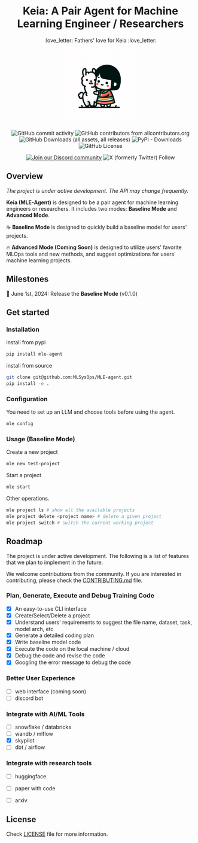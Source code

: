 <div align="center">
<h1 align="center">Keia: A Pair Agent for Machine Learning Engineer / Researchers</h1>
<p align="center">:love_letter: Fathers' love for Keia :love_letter:</p>
<img alt="keia-llama" height="200px" src="assets/keia_llama.webp">

![GitHub commit activity](https://img.shields.io/github/commit-activity/w/MLSysOps/MLE-agent)
![GitHub contributors from allcontributors.org](https://img.shields.io/github/all-contributors/MLSysOps/MLE-agent)
![GitHub Downloads (all assets, all releases)](https://img.shields.io/github/downloads/MLSysOps/MLE-agent/total)
![PyPI - Downloads](https://img.shields.io/pypi/dm/mle-agent)
![GitHub License](https://img.shields.io/github/license/MLSysOps/MLE-agent)


<a href="https://discord.gg/SgxBpENGRG"><img src="https://img.shields.io/badge/Discord-Join%20Us-purple?logo=discord&logoColor=white&style=flat" alt="Join our Discord community"></a>
![X (formerly Twitter) Follow](https://img.shields.io/twitter/follow/MLE_Agent?logoColor=black)
</div>


## Overview
_The project is under active development. The API may change frequently._

**Keia (MLE-Agent)** is designed to be a pair agent for machine learning engineers or researchers. It includes two modes: **Baseline Mode** and **Advanced Mode**. 

:coffee: **Baseline Mode** is designed to quickly build a baseline model for users' projects.

:fire: **Advanced Mode (Coming Soon)** is designed to utilize users' favorite MLOps tools and new methods, and suggest optimizations for users' machine learning projects.




## Milestones

:rocket: June 1st, 2024: Release the **Baseline Mode** (v0.1.0)

## Get started

### Installation

install from pypi
```bash
pip install mle-agent
```

install from source
```bash
git clone git@github.com:MLSysOps/MLE-agent.git
pip install -e .
```

### Configuration

You need to set up an LLM and choose tools before using the agent.
```bash
mle config
```

### Usage (Baseline Mode)

Create a new project
```bash
mle new test-project
```

Start a project
```bash
mle start
```

Other operations.
```bash
mle project ls # show all the available projects
mle project delete <project name> # delete a given project
mle project switch # switch the current working project
```

## Roadmap

The project is under active development. The following is a list of features that we plan to implement in the future.

We welcome contributions from the community. If you are interested in contributing, please check the [CONTRIBUTING.md](CONTRIBUTING.md) file.

### Plan, Generate, Execute and Debug Training Code

- [x] An easy-to-use CLI interface
- [x] Create/Select/Delete a project
- [x] Understand users' requirements to suggest the file name, dataset, task, model arch, etc
- [x] Generate a detailed coding plan
- [x] Write baseline model code
- [x] Execute the code on the local machine / cloud
- [x] Debug the code and revise the code
- [x] Googling the error message to debug the code

### Better User Experience

- [ ] web interface (coming soon)
- [ ] discord bot

### Integrate with AI/ML Tools

- [ ] snowflake / databricks 
- [ ] wandb / mlflow 
- [x] skypilot
- [ ] dbt / airflow

### Integrate with research tools

- [ ] huggingface
- [ ] paper with code
- [ ] arxiv









## License

Check [LICENSE](LICENSE) file for more information.
